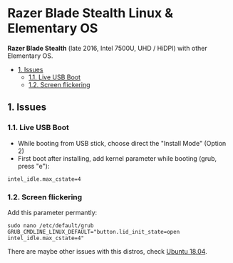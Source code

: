 # Razer Blade Stealth Linux & Elementary OS

**Razer Blade Stealth** (late 2016, Intel 7500U, UHD / HiDPI) with other Elementary OS.

<!-- TOC depthFrom:2 -->

- [1. Issues](#1-issues)
  - [1.1. Live USB Boot](#11-live-usb-boot)
  - [1.2. Screen flickering](#12-screen-flickering)

<!-- /TOC -->

## 1. Issues

### 1.1. Live USB Boot

- While booting from USB stick, choose direct the "Install Mode" (Option 2)
- First boot after installing, add kernel parameter while booting (grub, press "e"):

```shell
intel_idle.max_cstate=4
```

### 1.2. Screen flickering

Add this parameter permantly:

```shell
sudo nano /etc/default/grub
GRUB_CMDLINE_LINUX_DEFAULT="button.lid_init_state=open intel_idle.max_cstate=4"
```

There are maybe other issues with this distros, check [Ubuntu 18.04](ubuntu-18-04.md).